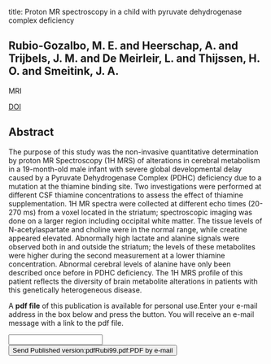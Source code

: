 title: Proton MR spectroscopy in a child with pyruvate dehydrogenase complex deficiency

## Rubio-Gozalbo, M. E. and Heerschap, A. and Trijbels, J. M. and De Meirleir, L. and Thijssen, H. O. and Smeitink, J. A.
MRI

<a href="https://doi.org/10.1016/S0730-725X(99)00002-8">DOI</a>

## Abstract
The purpose of this study was the non-invasive quantitative determination by proton MR Spectroscopy (1H MRS) of alterations in cerebral metabolism in a 19-month-old male infant with severe global developmental delay caused by a Pyruvate Dehydrogenase Complex (PDHC) deficiency due to a mutation at the thiamine binding site. Two investigations were performed at different CSF thiamine concentrations to assess the effect of thiamine supplementation. 1H MR spectra were collected at different echo times (20-270 ms) from a voxel located in the striatum; spectroscopic imaging was done on a larger region including occipital white matter. The tissue levels of N-acetylaspartate and choline were in the normal range, while creatine appeared elevated. Abnormally high lactate and alanine signals were observed both in and outside the striatum; the levels of these metabolites were higher during the second measurement at a lower thiamine concentration. Abnormal cerebral levels of alanine have only been described once before in PDHC deficiency. The 1H MRS profile of this patient reflects the diversity of brain metabolite alterations in patients with this genetically heterogeneous disease.

A <b>pdf file</b> of this publication is available for personal use.Enter your e-mail address in the box below and press the button. You will receive an e-mail message with a link to the pdf file.
<form action="sender.php">  <input type="text" name="email">  <input type="submit" value="Send Published version:pdfRubi99.pdf:PDF by e-mail"></form>